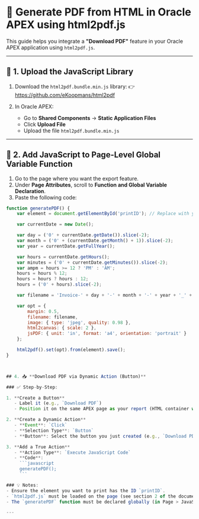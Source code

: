 # 📄 Generate PDF from HTML in Oracle APEX using html2pdf.js

This guide helps you integrate a **"Download PDF"** feature in your Oracle APEX application using `html2pdf.js`.

---

## 📁 1. Upload the JavaScript Library

1. Download the `html2pdf.bundle.min.js` library:
   👉 https://github.com/eKoopmans/html2pdf

2. In Oracle APEX:
   - Go to **Shared Components** → **Static Application Files**
   - Click **Upload File**
   - Upload the file `html2pdf.bundle.min.js`

---

## 🧠 2. Add JavaScript to Page-Level Global Variable Function

1. Go to the page where you want the export feature.
2. Under **Page Attributes**, scroll to **Function and Global Variable Declaration**.
3. Paste the following code:

```javascript
function generatePDF() {
    var element = document.getElementById('printID'); // Replace with your actual container ID

    var currentDate = new Date();

    var day = ('0' + currentDate.getDate()).slice(-2);
    var month = ('0' + (currentDate.getMonth() + 1)).slice(-2);
    var year = currentDate.getFullYear();

    var hours = currentDate.getHours();
    var minutes = ('0' + currentDate.getMinutes()).slice(-2);
    var ampm = hours >= 12 ? 'PM' : 'AM';
    hours = hours % 12;
    hours = hours ? hours : 12;
    hours = ('0' + hours).slice(-2);

    var filename = 'Invoice-' + day + '-' + month + '-' + year + '_' + hours + '-' + minutes + ampm + '.pdf';

    var opt = {
        margin: 0.5,
        filename: filename,
        image: { type: 'jpeg', quality: 0.98 },
        html2canvas: { scale: 2 },
        jsPDF: { unit: 'in', format: 'a4', orientation: 'portrait' }
    };

    html2pdf().set(opt).from(element).save();
}



## 4. 📥 **Download PDF via Dynamic Action (Button)**

### ✅ Step-by-Step:

1. **Create a Button**
   - Label it (e.g., `Download PDF`)
   - Position it on the same APEX page as your report (HTML container with `printID`).

2. **Create a Dynamic Action**
   - **Event**: `Click`
   - **Selection Type**: `Button`
   - **Button**: Select the button you just created (e.g., `Download PDF`)

3. **Add a True Action**
   - **Action Type**: `Execute JavaScript Code`
   - **Code**:
     ```javascript
     generatePDF();
     ```

### 💡 Notes:
- Ensure the element you want to print has the ID `printID`.
- `html2pdf.js` must be loaded on the page (see section 2 of the documentation for CDN or static file setup).
- The `generatePDF` function must be declared globally (in Page > JavaScript > Function and Global Variable Declaration).

---
